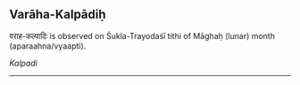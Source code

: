 ## Varāha-Kalpādiḥ
वराह-कल्पादिः is observed on Śukla-Trayodaśī tithi of Māghaḥ (lunar) month (aparaahna/vyaapti).

_Kalpadi_

---
